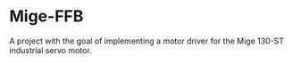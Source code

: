 # Mige-FFB
A project with the goal of implementing a motor driver for the Mige 130-ST industrial servo motor. 
